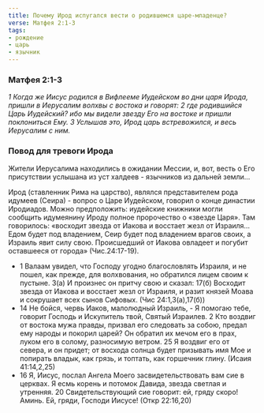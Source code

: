 ```yaml
---
title: Почему Ирод испугался вести о родившемся царе-младенце?
verse: Матфея 2:1-3
tags: 
- рождение
- царь
- язычник
---
```


### Матфея 2:1-3

*1 Когда же Иисус родился в Вифлееме Иудейском во дни царя Ирода, пришли в Иерусалим волхвы с востока и говорят: 2 где родившийся Царь Иудейский? ибо мы видели звезду Его на востоке и пришли поклониться Ему. 3 Услышав это, Ирод царь встревожился, и весь Иерусалим с ним.*

### Повод для тревоги Ирода

Жители Иерусалима находились в ожидании Мессии, и, вот, весть о Его присутствии услышана из уст халдеев -  язычников из дальней земли…

Ирод (ставленник Рима на царство), являлся представителем рода идумеев (Сеира) - вопрос о Царе Иудейском, говорил о конце династии Иродиадов.  Можно предположить:  иудейские книжники могли сообщить идумеянину Ироду полное пророчество о «звезде Царя». Там говорилось: «восходит звезда от Иакова и восстает жезл от Израиля…  Едом будет под владением, Сеир будет под владением врагов своих, а Израиль явит силу свою. Происшедший от Иакова овладеет и погубит оставшееся от города» (Чис.24:17-19).

- 1 Валаам увидел, что Господу угодно благословлять Израиля, и не пошел, как прежде, для волхвования, но обратился лицем своим к пустыне. 3(а) И произнес он притчу свою и сказал: 17(б) Восходит звезда от Иакова и восстает жезл от Израиля, и разит князей Моава и сокрушает всех сынов Сифовых. (Чис 24:1,3(а),17(б))
- 14 Не бойся, червь Иаков, малолюдный Израиль, - Я помогаю тебе, говорит Господь и Искупитель твой, Святый Израилев. 2 Кто воздвиг от востока мужа правды, призвал его следовать за собою, предал ему народы и покорил царей? Он обратил их мечом его в прах, луком его в солому, разносимую ветром. 25 Я воздвиг его от севера, и он придет; от восхода солнца будет призывать имя Мое и попирать владык, как грязь, и топтать, как горшечник глину. (Исаия 41:14,2,25)
- 16 Я, Иисус, послал Ангела Моего засвидетельствовать вам сие в церквах. Я есмь корень и потомок Давида, звезда светлая и утренняя. 20 Свидетельствующий сие говорит: ей, гряду скоро! Аминь. Ей, гряди, Господи Иисусе! (Откр 22:16,20)